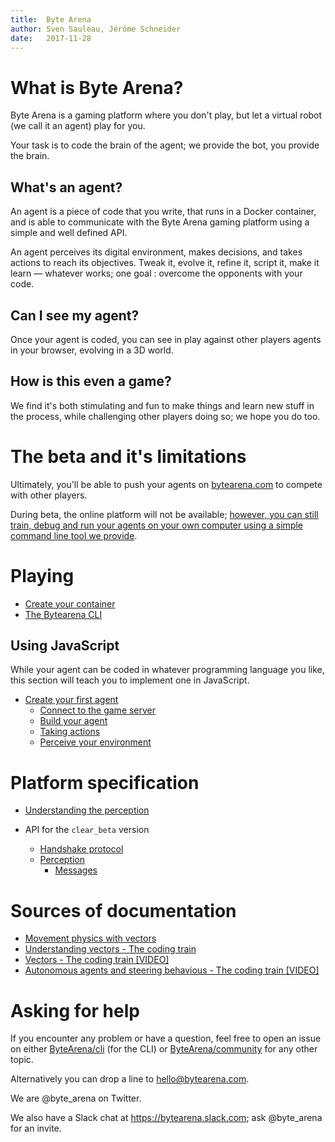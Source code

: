 ```yaml
---
title:  Byte Arena
author: Sven Sauleau, Jérôme Schneider
date:   2017-11-28
---
```


# What is Byte Arena?

Byte Arena is a gaming platform where you don't play, but let a virtual robot (we call it an agent) play for you.

Your task is to code the brain of the agent; we provide the bot, you provide the brain.

## What's an agent?

An agent is a piece of code that you write, that runs in a Docker container, and is able to communicate with the Byte Arena gaming platform using a simple and well defined API.

An agent perceives its digital environment, makes decisions, and takes actions to reach its objectives. Tweak it, evolve it, refine it, script it, make it learn — whatever works; one goal : overcome the opponents with your code.

## Can I see my agent?

Once your agent is coded, you can see in play against other players agents in your browser, evolving in a 3D world.

## How is this even a game?

We find it's both stimulating and fun to make things and learn new stuff in the process, while challenging other players doing so; we hope you do too.

# The beta and it's limitations

Ultimately, you'll be able to push your agents on [bytearena.com](https://bytearena.com) to compete with other players.

During beta, the online platform will not be available; [however, you can still train, debug and run your agents on your own computer using a simple command line tool we provide](the-bytearena-cli).

# Playing

- [Create your container](agent-container)
- [The Bytearena CLI](the-bytearena-cli)

## Using JavaScript

While your agent can be coded in whatever programming language you like, this section will teach you to implement one in JavaScript.

- [Create your first agent](your-first-agent)
    - [Connect to the game server](your-first-agent#comm)
    - [Build your agent](your-first-agent#build)
    - [Taking actions](your-first-agent#take-actions)
    - [Perceive your environment](your-first-agent#perception)

# Platform specification

- [Understanding the perception](understanding-the-perception)

- API for the `clear_beta` version
    - [Handshake protocol](clear_beta-spec/handshake)
    - [Perception](clear_beta-spec/perception)
      - [Messages](clear_beta-spec/perception#messages)

# Sources of documentation

- [Movement physics with vectors](https://www.xtuc.fr/notes/movement-physics-w-vectors.html)
- [Understanding vectors - The coding train](https://youtu.be/mWJkvxQXIa8)
- [Vectors - The coding train [VIDEO]](https://youtu.be/mWJkvxQXIa8)
- [Autonomous agents and steering behavious - The coding train [VIDEO]](https://youtu.be/JIz2L4tn5kM)

# Asking for help

If you encounter any problem or have a question, feel free to open an issue on either [ByteArena/cli](https://github.com/ByteArena/cli/issues) (for the CLI) or [ByteArena/community](https://github.com/ByteArena/community/issues) for any other topic.

Alternatively you can drop a line to [hello@bytearena.com](mailto:hello@bytearena.com).

We are @byte_arena on Twitter.

We also have a Slack chat at https://bytearena.slack.com; ask @byte_arena for an invite.